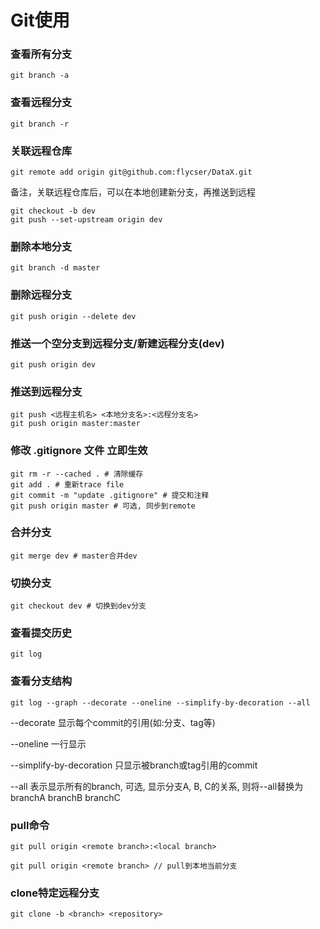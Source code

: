 # Git使用

### 查看所有分支

```shell
git branch -a
```

### 查看远程分支

```shell
git branch -r
```

### 关联远程仓库

```shell
git remote add origin git@github.com:flycser/DataX.git
```

备注，关联远程仓库后，可以在本地创建新分支，再推送到远程

```shell
git checkout -b dev
git push --set-upstream origin dev
```

### 删除本地分支

```shell
git branch -d master
```

### 删除远程分支

```shell
git push origin --delete dev
```

### 推送一个空分支到远程分支/新建远程分支(dev)

```shell
git push origin dev
```

### 推送到远程分支

```shell
git push <远程主机名> <本地分支名>:<远程分支名>
git push origin master:master
```



### 修改 .gitignore 文件 立即生效

```shell
git rm -r --cached . # 清除缓存  
git add . # 重新trace file 
git commit -m "update .gitignore" # 提交和注释  
git push origin master # 可选, 同步到remote 
```

### 合并分支

```shell
git merge dev # master合并dev
```

### 切换分支

```shell
git checkout dev # 切换到dev分支
```

### 查看提交历史

```shell
git log
```

### 查看分支结构

```shell
git log --graph --decorate --oneline --simplify-by-decoration --all
```

--decorate 显示每个commit的引用(如:分支、tag等) 

--oneline 一行显示

--simplify-by-decoration 只显示被branch或tag引用的commit

--all 表示显示所有的branch, 可选, 显示分支A, B, C的关系, 则将--all替换为branchA branchB branchC

### pull命令

```shell
git pull origin <remote branch>:<local branch> 

git pull origin <remote branch> // pull到本地当前分支
```

### clone特定远程分支

```shell
git clone -b <branch> <repository>
```



